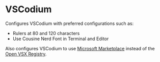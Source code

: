 # VSCodium

Configures VSCodium with preferred configurations such as:

* Rulers at 80 and 120 characters
* Use Cousine Nerd Font in Terminal and Editor

Also configures VSCodium to use [Microsoft Marketplace] instead of the
[Open VSX Registry].

[Microsoft Marketplace]: https://github.com/VSCodium/vscodium/blob/master/DOCS.md#extensions--marketplace
[Open VSX Registry]: https://open-vsx.org/
